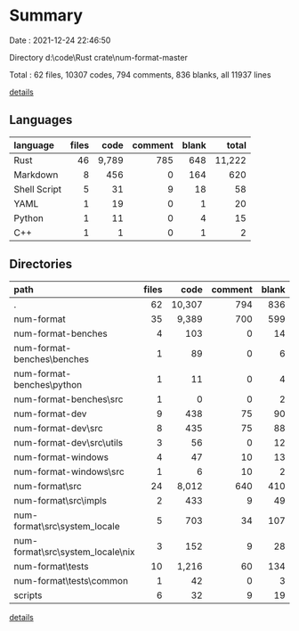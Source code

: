 # Summary

Date : 2021-12-24 22:46:50

Directory d:\code\Rust crate\num-format-master

Total : 62 files,  10307 codes, 794 comments, 836 blanks, all 11937 lines

[details](details.md)

## Languages
| language | files | code | comment | blank | total |
| :--- | ---: | ---: | ---: | ---: | ---: |
| Rust | 46 | 9,789 | 785 | 648 | 11,222 |
| Markdown | 8 | 456 | 0 | 164 | 620 |
| Shell Script | 5 | 31 | 9 | 18 | 58 |
| YAML | 1 | 19 | 0 | 1 | 20 |
| Python | 1 | 11 | 0 | 4 | 15 |
| C++ | 1 | 1 | 0 | 1 | 2 |

## Directories
| path | files | code | comment | blank | total |
| :--- | ---: | ---: | ---: | ---: | ---: |
| . | 62 | 10,307 | 794 | 836 | 11,937 |
| num-format | 35 | 9,389 | 700 | 599 | 10,688 |
| num-format-benches | 4 | 103 | 0 | 14 | 117 |
| num-format-benches\benches | 1 | 89 | 0 | 6 | 95 |
| num-format-benches\python | 1 | 11 | 0 | 4 | 15 |
| num-format-benches\src | 1 | 0 | 0 | 2 | 2 |
| num-format-dev | 9 | 438 | 75 | 90 | 603 |
| num-format-dev\src | 8 | 435 | 75 | 88 | 598 |
| num-format-dev\src\utils | 3 | 56 | 0 | 12 | 68 |
| num-format-windows | 4 | 47 | 10 | 13 | 70 |
| num-format-windows\src | 1 | 6 | 10 | 2 | 18 |
| num-format\src | 24 | 8,012 | 640 | 410 | 9,062 |
| num-format\src\impls | 2 | 433 | 9 | 49 | 491 |
| num-format\src\system_locale | 5 | 703 | 34 | 107 | 844 |
| num-format\src\system_locale\nix | 3 | 152 | 9 | 28 | 189 |
| num-format\tests | 10 | 1,216 | 60 | 134 | 1,410 |
| num-format\tests\common | 1 | 42 | 0 | 3 | 45 |
| scripts | 6 | 32 | 9 | 19 | 60 |

[details](details.md)